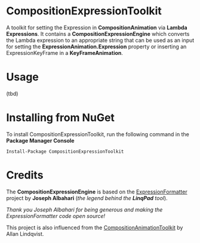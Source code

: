 # CompositionExpressionToolkit
A toolkit for setting the Expression in **CompositionAnimation** via **Lambda Expressions**. It contains a **CompositionExpressionEngine** which converts the Lambda expression to an appropriate string that can be used as an input for setting the **ExpressionAnimation.Expression** property or inserting an ExpressionKeyFrame in a **KeyFrameAnimation**.

# Usage
(tbd)

# Installing from NuGet
To install CompositionExpressionToolkit, run the following command in the  **Package Manager Console**  

`Install-Package CompositionExpressionToolkit`

# Credits
The **CompositionExpressionEngine** is based on the <a href="https://github.com/albahari/ExpressionFormatter">ExpressionFormatter</a> project by **Joseph Albahari** (*the legend behind the*  ***LinqPad*** *tool*). 

*Thank you Joseph Albahari for being generous and making the ExpressionFormatter code open source!*

This project is also influenced from the <a href="https://github.com/aL3891/CompositionAnimationToolkit">CompositionAnimationToolkit</a> by Allan Lindqvist.

